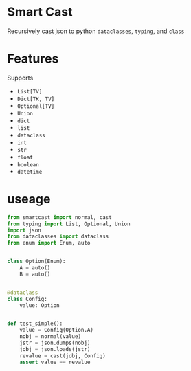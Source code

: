 # Smart Cast

Recursively cast json to python `dataclasses`, `typing`, and `class`

# Features
Supports
- `List[TV]`
- `Dict[TK, TV]`
- `Optional[TV]`
- `Union`
- `dict`
- `list`
- `dataclass`
- `int`
- `str`
- `float`
- `boolean`
- `datetime`

# useage
```python
from smartcast import normal, cast
from typing import List, Optional, Union
import json
from dataclasses import dataclass
from enum import Enum, auto


class Option(Enum):
    A = auto()
    B = auto()


@dataclass
class Config:
    value: Option


def test_simple():
    value = Config(Option.A)
    nobj = normal(value)
    jstr = json.dumps(nobj)
    jobj = json.loads(jstr)
    revalue = cast(jobj, Config)
    assert value == revalue

```